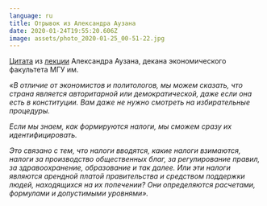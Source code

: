 ```yaml
---
language: ru
title: Отрывок из Александра Аузана
date: 2020-01-24T19:55:20.606Z
image: assets/photo_2020-01-25_00-51-22.jpg
---
```

[Цитата](https://telegra.ph/file/c8a11ec90558380066af4.jpg) из [лекции](https://www.youtube.com/watch?v=Ac9sEmrJNsQ&feature=emb_logo) Александра Аузана, декана экономического факультета МГУ им.

*«В отличие от экономистов и политологов, мы можем сказать, что страна является авторитарной или демократической, даже если она есть в конституции. Вам даже не нужно смотреть на избирательные процедуры.*

*Если мы знаем, как формируются налоги, мы сможем сразу их идентифицировать.*

*Это связано с тем, что налоги вводятся, какие налоги взимаются, налоги за производство общественных благ, за регулирование правил, за здравоохранение, образование и так далее. Или эти налоги являются арендной платой правительства и средством поддержки людей, находящихся на их попечении? Они определяются расчетами, формулами и допустимыми уровнями».*
